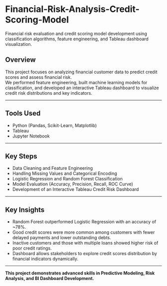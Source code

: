 # Financial-Risk-Analysis-Credit-Scoring-Model
Financial risk evaluation and credit scoring model development using classification algorithms, feature engineering, and Tableau dashboard visualization.

## Overview

This project focuses on analyzing financial customer data to predict credit scores and assess financial risk.  
We performed feature engineering, built machine learning models for classification, and developed an interactive Tableau dashboard to visualize credit risk distributions and key indicators.

---

## Tools Used

- Python (Pandas, Scikit-Learn, Matplotlib)
- Tableau
- Jupyter Notebook

---

## Key Steps

- Data Cleaning and Feature Engineering
- Handling Missing Values and Categorical Encoding
- Logistic Regression and Random Forest Classification
- Model Evaluation (Accuracy, Precision, Recall, ROC Curve)
- Development of an Interactive Tableau Credit Risk Dashboard

---

## Key Insights

- Random Forest outperformed Logistic Regression with an accuracy of ~78%.
- Good credit scores were more common among customers with fewer delayed payments and lower outstanding debts.
- Inactive customers and those with multiple loans showed higher risk of poor credit ratings.
- Dashboard allows stakeholders to explore credit scores distribution by financial indicators dynamically.

---
 
 **This project demonstrates advanced skills in Predictive Modeling, Risk Analysis, and BI Dashboard Development.**
